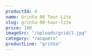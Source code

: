 ```yaml
---
productId: 4
name: Grinta 98 Tour Lite
slug: grinta-98-tour-lite
price: 180
imageSrc: "/uploads/grid/1.jpg"
category: "racquets"
productLine: "grinta"
---
```

